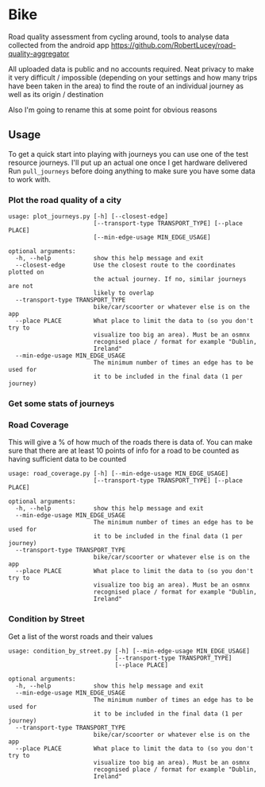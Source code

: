# Bike

Road quality assessment from cycling around, tools to analyse data collected from the android app https://github.com/RobertLucey/road-quality-aggregator

All uploaded data is public and no accounts required. Neat privacy to make it very difficult / impossible (depending on your settings and how many trips have been taken in the area) to find the route of an individual journey as well as its origin / destination

Also I'm going to rename this at some point for obvious reasons

## Usage

To get a quick start into playing with journeys you can use one of the test resource journeys. I'll put up an actual one once I get hardware delivered
Run `pull_journeys` before doing anything to make sure you have some data to work with.

### Plot the road quality of a city

```
usage: plot_journeys.py [-h] [--closest-edge]
                        [--transport-type TRANSPORT_TYPE] [--place PLACE]
                        [--min-edge-usage MIN_EDGE_USAGE]

optional arguments:
  -h, --help            show this help message and exit
  --closest-edge        Use the closest route to the coordinates plotted on
                        the actual journey. If no, similar journeys are not
                        likely to overlap
  --transport-type TRANSPORT_TYPE
                        bike/car/scoorter or whatever else is on the app
  --place PLACE         What place to limit the data to (so you don't try to
                        visualize too big an area). Must be an osmnx
                        recognised place / format for example "Dublin,
                        Ireland"
  --min-edge-usage MIN_EDGE_USAGE
                        The minimum number of times an edge has to be used for
                        it to be included in the final data (1 per journey)
```

### Get some stats of journeys

### Road Coverage

This will give a % of how much of the roads there is data of. You can make sure that there are at least 10 points of info for a road to be counted as having sufficient data to be counted

```
usage: road_coverage.py [-h] [--min-edge-usage MIN_EDGE_USAGE]
                        [--transport-type TRANSPORT_TYPE] [--place PLACE]

optional arguments:
  -h, --help            show this help message and exit
  --min-edge-usage MIN_EDGE_USAGE
                        The minimum number of times an edge has to be used for
                        it to be included in the final data (1 per journey)
  --transport-type TRANSPORT_TYPE
                        bike/car/scoorter or whatever else is on the app
  --place PLACE         What place to limit the data to (so you don't try to
                        visualize too big an area). Must be an osmnx
                        recognised place / format for example "Dublin,
                        Ireland"
```

### Condition by Street

Get a list of the worst roads and their values

```
usage: condition_by_street.py [-h] [--min-edge-usage MIN_EDGE_USAGE]
                              [--transport-type TRANSPORT_TYPE]
                              [--place PLACE]

optional arguments:
  -h, --help            show this help message and exit
  --min-edge-usage MIN_EDGE_USAGE
                        The minimum number of times an edge has to be used for
                        it to be included in the final data (1 per journey)
  --transport-type TRANSPORT_TYPE
                        bike/car/scoorter or whatever else is on the app
  --place PLACE         What place to limit the data to (so you don't try to
                        visualize too big an area). Must be an osmnx
                        recognised place / format for example "Dublin,
                        Ireland"
```
